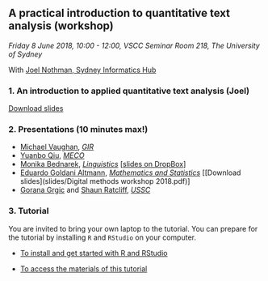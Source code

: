 ## A practical introduction to quantitative text analysis (workshop)

*Friday 8 June 2018, 10:00 - 12:00, VSCC Seminar Room 218, The University of Sydney*

With [Joel Nothman, Sydney Informatics Hub](https://informatics.sydney.edu.au/people/)

### 1. An introduction to applied quantitative text analysis (Joel)

[Download slides](slides/text-analysis-overview-joel.pdf)

### 2. Presentations (10 minutes max!)

* [Michael Vaughan](http://sydney.edu.au/arts/staff/profiles/michael.vaughan.546.php), *[GIR](http://sydney.edu.au/arts/government_international_relations/)*
* [Yuanbo Qiu](http://sydney.edu.au/arts/staff/profiles/yuanbo.qiu.702.php), *[MECO](http://sydney.edu.au/arts/media_communications/)* 
* [Monika Bednarek](http://sydney.edu.au/arts/linguistics/staff/profiles/monika.bednarek.php), *[Linguistics](http://sydney.edu.au/arts/linguistics/)* [[slides on DropBox](https://www.dropbox.com/sh/4wstkmipo1tkxoy/AAAvQnCKujZUES7op0PezBIha?dl=0)]
* [Eduardo Goldani Altmann](http://www.maths.usyd.edu.au/u/ega/), *[Mathematics and Statistics](http://www.maths.usyd.edu.au/)* [[Download slides](slides/Digital methods workshop 2018.pdf)]
* [Gorana Grgic](https://www.ussc.edu.au/people/gorana-grgic) and [Shaun Ratcliff](https://www.ussc.edu.au/people/shaun-ratcliff), *[USSC](https://www.ussc.edu.au/)*

### 3. Tutorial

You are invited to bring your own laptop to the tutorial. You can prepare for the tutorial by installing `R` and `RStudio` on your computer.

* [To install and get started with R and RStudio](https://fraba.github.io/digital_media_methods_sydney/ws00/ws00.html)

* [To access the materials of this tutorial](https://github.com/Digital-Methods-Sydney/ws-201806/tree/master/nlp_tutorial)
